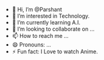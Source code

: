 - 👋 Hi, I’m @Parshant
- 👀 I’m interested in Technology.
- 🌱 I’m currently learning A.I.
- 💞️ I’m looking to collaborate on ...
- 📫 How to reach me ...
- 😄 Pronouns: ...
- ⚡ Fun fact: I Love to watch Anime.

<!---
Parshant16/Parshant16 is a ✨ special ✨ repository because its `README.md` (this file) appears on your GitHub profile.
You can click the Preview link to take a look at your changes.
--->
